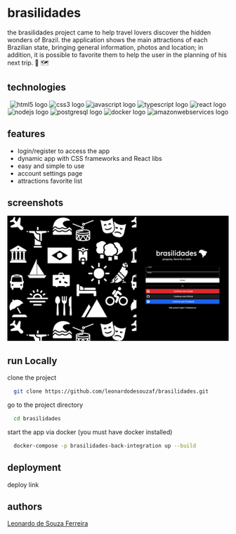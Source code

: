
# brasilidades

the brasilidades project came to help travel lovers discover the hidden wonders of Brazil. the application shows the main attractions of each Brazilian state, bringing general information, photos and location; in addition, it is possible to favorite them to help the user in the planning of his next trip. 🧳 🗺️ 


## technologies 

<div align="center">
  <img src="https://cdn.jsdelivr.net/gh/devicons/devicon/icons/html5/html5-plain-wordmark.svg" height="40" width="52" alt="html5 logo"  />
  <img src="https://cdn.jsdelivr.net/gh/devicons/devicon/icons/css3/css3-plain-wordmark.svg" height="40" width="52" alt="css3 logo"  />
  <img src="https://cdn.jsdelivr.net/gh/devicons/devicon/icons/javascript/javascript-original.svg" height="40" width="52" alt="javascript logo"  />
  <img src="https://cdn.jsdelivr.net/gh/devicons/devicon/icons/typescript/typescript-original.svg" height="40" width="52" alt="typescript logo"  />
  <img src="https://cdn.jsdelivr.net/gh/devicons/devicon/icons/react/react-original.svg" height="40" width="52" alt="react logo"  />
  <img src="https://cdn.jsdelivr.net/gh/devicons/devicon/icons/nodejs/nodejs-original.svg" height="40" width="52" alt="nodejs logo"  />
  <img src="https://cdn.jsdelivr.net/gh/devicons/devicon/icons/postgresql/postgresql-plain-wordmark.svg" height="40" width="52" alt="postgresql logo"  />
  <img src="https://cdn.jsdelivr.net/gh/devicons/devicon/icons/docker/docker-plain-wordmark.svg" height="40" width="52" alt="docker logo"  />
  <img src="https://cdn.jsdelivr.net/gh/devicons/devicon/icons/amazonwebservices/amazonwebservices-plain-wordmark.svg" height="40" width="52" alt="amazonwebservices logo"  />
</div>


## features

- login/register to access the app
- dynamic app with CSS frameworks and React libs
- easy and simple to use
- account settings page
- attractions favorite list


## screenshots

![App Screenshot](https://github.com/leonardodesouzaf/brasilidades/blob/main/screenshots/screenshot1.png?raw=true)


## run Locally

clone the project

```bash
  git clone https://github.com/leonardodesouzaf/brasilidades.git
```

go to the project directory

```bash
  cd brasilidades
```

start the app via docker (you must have docker installed)

```bash
  docker-compose -p brasilidades-back-integration up --build
```

## deployment

deploy link

## authors

[Leonardo de Souza Ferreira](https://www.github.com/leonardodesouzaf)
